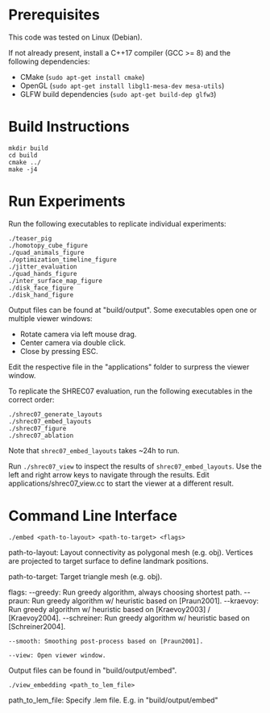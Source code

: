# Prerequisites

This code was tested on Linux (Debian).

If not already present, install a C++17 compiler (GCC >= 8) and the following dependencies:
* CMake (`sudo apt-get install cmake`)
* OpenGL (`sudo apt-get install libgl1-mesa-dev mesa-utils`)
* GLFW build dependencies (`sudo apt-get build-dep glfw3`)

# Build Instructions

```
mkdir build
cd build
cmake ../
make -j4
```

# Run Experiments

Run the following executables to replicate individual experiments:

```
./teaser_pig
./homotopy_cube_figure
./quad_animals_figure
./optimization_timeline_figure
./jitter_evaluation
./quad_hands_figure
./inter_surface_map_figure
./disk_face_figure
./disk_hand_figure
```

Output files can be found at "build/output".
Some executables open one or multiple viewer windows:
- Rotate camera via left mouse drag.
- Center camera via double click.
- Close by pressing ESC.

Edit the respective file in the "applications" folder to surpress the viewer window.

To replicate the SHREC07 evaluation, run the following executables in the correct order:

```
./shrec07_generate_layouts
./shrec07_embed_layouts
./shrec07_figure
./shrec07_ablation
```

Note that `shrec07_embed_layouts` takes ~24h to run.
 
Run `./shrec07_view` to inspect the results of `shrec07_embed_layouts`.
Use the left and right arrow keys to navigate through the results.
Edit applications/shrec07_view.cc to start the viewer at a different result.

# Command Line Interface

```
./embed <path-to-layout> <path-to-target> <flags>
```

path-to-layout:
    Layout connectivity as polygonal mesh (e.g. obj).
    Vertices are projected to target surface to define landmark positions.

path-to-target:
    Target triangle mesh (e.g. obj).

flags:
    --greedy: Run greedy algorithm, always choosing shortest path.
    --praun: Run greedy algorithm w/ heuristic based on [Praun2001].
    --kraevoy: Run greedy algorithm w/ heuristic based on [Kraevoy2003] / [Kraevoy2004].
    --schreiner: Run greedy algorithm w/ heuristic based on [Schreiner2004].

    --smooth: Smoothing post-process based on [Praun2001].

    --view: Open viewer window.

Output files can be found in "build/output/embed".


```
./view_embedding <path_to_lem_file>
```

path_to_lem_file:
	Specify .lem file. E.g. in "build/output/embed"
